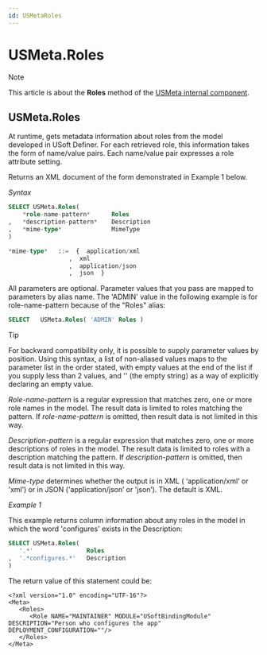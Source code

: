 ```yaml
---
id: USMetaRoles
---
```


# USMeta.Roles



> [!NOTE]
> This article is about the **Roles** method of the [USMeta internal component](/docs/Extensions/USMeta%20internal%20component).

## **USMeta.Roles**

At runtime, gets metadata information about roles from the model developed in USoft Definer. For each retrieved role, this information takes the form of name/value pairs. Each name/value pair expresses a role attribute setting.

Returns an XML document of the form demonstrated in Example 1 below.

*Syntax*

```sql
SELECT USMeta.Roles(
    *role-name-pattern*      Roles
,   *description-pattern*    Description
,   *mime-type*              MimeType
)

*mime-type*   ::=  {  application/xml
                 ,  xml
                 ,  application/json
                 ,  json  }
```

All parameters are optional. Parameter values that you pass are mapped to parameters by alias name. The 'ADMIN' value in the following example is for role-name-pattern because of the "Roles" alias:

```sql
SELECT   USMeta.Roles( 'ADMIN' Roles )
```

> [!TIP]
> For backward compatibility only, it is possible to supply parameter values by position. Using this syntax, a list of non-aliased values maps to the parameter list in the order stated, with empty values at the end of the list if you supply less than 2 values, and '' (the empty string) as a way of explicitly declaring an empty value.

*Role-name-pattern* is a regular expression that matches zero, one or more role names in the model. The result data is limited to roles matching the pattern. If *role-name-pattern* is omitted, then result data is not limited in this way.

*Description-pattern* is a regular expression that matches zero, one or more descriptions of roles in the model. The result data is limited to roles with a description matching the pattern. If *description-pattern* is omitted, then result data is not limited in this way.

*Mime-type* determines whether the output is in XML ( ‘application/xml‘ or 'xml’) or in JSON ('application/json’ or 'json’). The default is XML.

*Example 1*

This example returns column information about any roles in the model in which the word 'configures' exists in the Description:

```sql
SELECT USMeta.Roles(
   '.*'               Roles
,  '.*configures.*'   Description
)
```

The return value of this statement could be:

```language-xml
<?xml version="1.0" encoding="UTF-16"?>
<Meta>
   <Roles>
      <Role NAME="MAINTAINER" MODULE="USoftBindingModule" DESCRIPTION="Person who configures the app" DEPLOYMENT_CONFIGURATION=""/>
   </Roles>
</Meta>
```

 